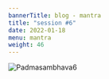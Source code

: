 ```yaml
---
bannerTitle: blog - mantra
title: "session #6"
date: 2022-01-18
menu: mantra
weight: 46
---
```


![Padmasambhava6](/images/mani/padmasambhava/ps06.jpg)  


